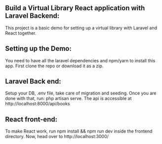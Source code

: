 ## Build a Virtual Library React application with Laravel Backend:

This project is a basic demo for setting up a virtual library with Laravel and React together.

## Setting up the Demo:

You need to have all the laravel dependencies and npm/yarn to install this app. First clone the repo or download it as a zip.

## Laravel Back end:

Setup your DB, .env file, take care of migration and seeding. Once you are done with that, run: php artisan serve. The api is accessible at http://localhost:8000/api/books

## React front-end:

To make React work, run npm install && npm run dev inside the frontend directory. Now, head over to http://localhost:3000/
